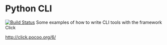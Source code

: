 # Python CLI

[![Build Status](https://travis-ci.org/danielchg/python-cli.svg?branch=master)](https://travis-ci.org/danielchg/python-cli)
Some examples of how to write CLI tools with the framework Click

http://click.pocoo.org/6/
